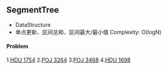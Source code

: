 ## SegmentTree

* DataStructure
* 单点更新、区间总和、区间最大/最小值 Complexity: O(logN)

#### Problem

1.[HDU 1754](http://acm.hdu.edu.cn/showproblem.php?pid=1754)
2.[POJ 3264](http://poj.org/problem?id=3264)
3.[POJ 3468](http://poj.org/problem?id=3468)
4.[HDU 1698](http://acm.hdu.edu.cn/showproblem.php?pid=1698)
